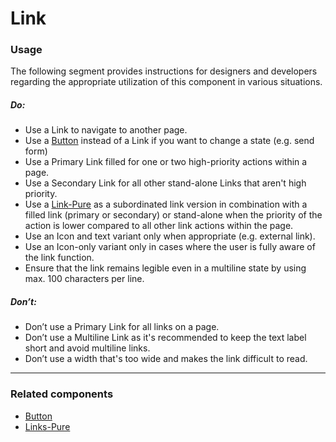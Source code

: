 # Link

<TableOfContents></TableOfContents>

### Usage

The following segment provides instructions for designers and developers regarding the appropriate utilization of this
component in various situations.

##### Do:

- Use a Link to navigate to another page.
- Use a [Button](components/button) instead of a Link if you want to change a state (e.g. send form)
- Use a Primary Link filled for one or two high-priority actions within a page.
- Use a Secondary Link for all other stand-alone Links that aren't high priority.
- Use a [Link-Pure](components/link-pure) as a subordinated link version in combination with a filled link (primary or
  secondary) or stand-alone when the priority of the action is lower compared to all other link actions within the page.
- Use an Icon and text variant only when appropriate (e.g. external link).
- Use an Icon-only variant only in cases where the user is fully aware of the link function.
- Ensure that the link remains legible even in a multiline state by using max. 100 characters per line.

##### Don’t:

- Don’t use a Primary Link for all links on a page.
- Don’t use a Multiline Link as it's recommended to keep the text label short and avoid multiline links.
- Don’t use a width that's too wide and makes the link difficult to read.

---

### Related components

- [Button](components/button)
- [Links-Pure](components/link-pure)
